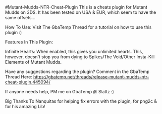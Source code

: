#Mutant-Mudds-NTR-Cheat-Plugin
This is a cheats plugin for Mutant Mudds on 3DS. It has been tested on USA & EUR, which seem to have the same offsets...

How To Use:
Visit The GbaTemp Thread for a tutorial on how to use this plugin :)

Features In This Plugin:

Infinite Hearts: When enabled, this gives you unlimited hearts. This, however, doesn't stop you from dying to Spikes/The Void/Other Insta-Kill Elements of Mutant Mudds.

Have any suggestions regarding the plugin? Comment in the GbaTemp Thread Here:
https://gbatemp.net/threads/release-mutant-mudds-ntr-cheat-plugin.445094/

If anyone needs help, PM me on GbaTemp @ Slattz :)

Big Thanks To Nanquitas for helping fix errors with the plugin, for png2c & for his amazing Lib!
